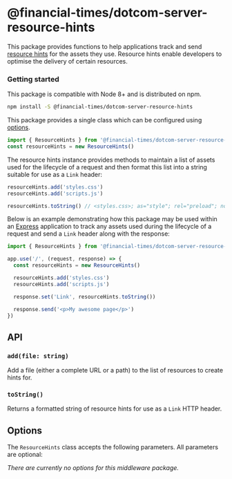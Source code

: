 # @financial-times/dotcom-server-resource-hints

This package provides functions to help applications track and send [resource hints] for the assets they use. Resource hints enable developers to optimise the delivery of certain resources.

[resource hints]: https://www.w3.org/TR/resource-hints/


### Getting started

This package is compatible with Node 8+ and is distributed on npm.

```bash
npm install -S @financial-times/dotcom-server-resource-hints
```

This package provides a single class which can be configured using [options](#options).

```js
import { ResourceHints } from '@financial-times/dotcom-server-resource-hints'
const resourceHints = new ResourceHints()
```

The resource hints instance provides methods to maintain a list of assets used for the lifecycle of a request and then format this list into a string suitable for use as a `Link` header:

```js
resourceHints.add('styles.css')
resourceHints.add('scripts.js')

resourceHints.toString() // <styles.css>; as="style"; rel="preload"; nopush, <scripts.js>; as="script"; rel="preload"; nopush
```

Below is an example demonstrating how this package may be used within an [Express] application to track any assets used during the lifecycle of a request and send a `Link` header along with the response:

```js
import { ResourceHints } from '@financial-times/dotcom-server-resource-hints'

app.use('/', (request, response) => {
  const resourceHints = new ResourceHints()

  resourceHints.add('styles.css')
  resourceHints.add('scripts.js')

  response.set('Link', resourceHints.toString())

  response.send('<p>My awesome page</p>')
})
```

[Express]: https://expressjs.com/


## API

### `add(file: string)`

Add a file (either a complete URL or a path) to the list of resources to create hints for.

### `toString()`

Returns a formatted string of resource hints for use as a `Link` HTTP header.


## Options

The `ResourceHints` class accepts the following parameters. All parameters are optional:

_There are currently no options for this middleware package._
